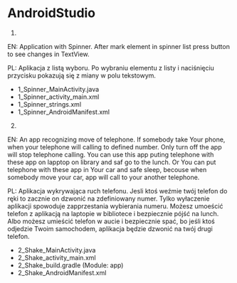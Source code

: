 # AndroidStudio

1. 
EN: Application with Spinner. After mark element in spinner list press button to see changes in TextView.

PL: Aplikacja z listą wyboru. Po wybraniu elementu z listy i naciśnięciu przycisku pokazują się z miany w polu tekstowym. 

 - 1_Spinner_MainActivity.java
 - 1_Spinner_activity_main.xml
 - 1_Spinner_strings.xml
 - 1_Spinner_AndroidManifest.xml
 
2. 
EN: An app recognizing move of telephone. If somebody take Your phone, when your telephone will calling to defined number. Only turn off the app will stop telephone calling. You can use this app puting telephone with these app on lapptop on library and saf go to the lunch. Or You can put telephone with these app in Your car and safe sleep, becouse when somebody move your car, app will call to your another telephone.

PL: Aplikacja wykrywająca ruch telefonu. Jesli ktoś weźmie twój telefon do ręki to zacznie on dzwonić na zdefiniowany numer. Tylko wyłaczenie aplikacji spowoduje zapprzestania wybierania numeru. Możesz umoeścić telefon z aplikacją na laptopie w bibliotece i bezpiecznie pójść na lunch. Albo możesz umieścić telefon w aucie i bezpiecznie spać, bo jeśli ktoś odjedzie Twoim samochodem, aplikacja będzie dzwonić na twój drugi telefon. 

- 2_Shake_MainActivity.java
- 2_Shake_activity_main.xml
- 2_Shake_build.gradle (Module: app)
- 2_Shake_AndroidManifest.xml

